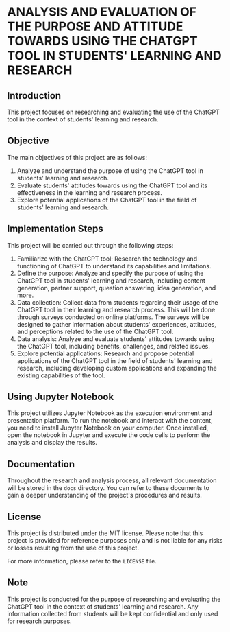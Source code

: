 # ANALYSIS AND EVALUATION OF THE PURPOSE AND ATTITUDE TOWARDS USING THE CHATGPT TOOL IN STUDENTS' LEARNING AND RESEARCH

## Introduction

This project focuses on researching and evaluating the use of the ChatGPT tool in the context of students' learning and research.

## Objective

The main objectives of this project are as follows:

1. Analyze and understand the purpose of using the ChatGPT tool in students' learning and research.
2. Evaluate students' attitudes towards using the ChatGPT tool and its effectiveness in the learning and research process.
3. Explore potential applications of the ChatGPT tool in the field of students' learning and research.

## Implementation Steps

This project will be carried out through the following steps:

1. Familiarize with the ChatGPT tool: Research the technology and functioning of ChatGPT to understand its capabilities and limitations.
2. Define the purpose: Analyze and specify the purpose of using the ChatGPT tool in students' learning and research, including content generation, partner support, question answering, idea generation, and more.
3. Data collection: Collect data from students regarding their usage of the ChatGPT tool in their learning and research process. This will be done through surveys conducted on online platforms. The surveys will be designed to gather information about students' experiences, attitudes, and perceptions related to the use of the ChatGPT tool.
4. Data analysis: Analyze and evaluate students' attitudes towards using the ChatGPT tool, including benefits, challenges, and related issues.
5. Explore potential applications: Research and propose potential applications of the ChatGPT tool in the field of students' learning and research, including developing custom applications and expanding the existing capabilities of the tool.

## Using Jupyter Notebook

This project utilizes Jupyter Notebook as the execution environment and presentation platform. To run the notebook and interact with the content, you need to install Jupyter Notebook on your computer. Once installed, open the notebook in Jupyter and execute the code cells to perform the analysis and display the results.

## Documentation

Throughout the research and analysis process, all relevant documentation will be stored in the `docs` directory. You can refer to these documents to gain a deeper understanding of the project's procedures and results.

## License

This project is distributed under the MIT license. Please note that this project is provided for reference purposes only and is not liable for any risks or losses resulting from the use of this project.

For more information, please refer to the `LICENSE` file.

## Note

This project is conducted for the purpose of researching and evaluating the ChatGPT tool in the context of students' learning and research. Any information collected from students will be kept confidential and only used for research purposes.
